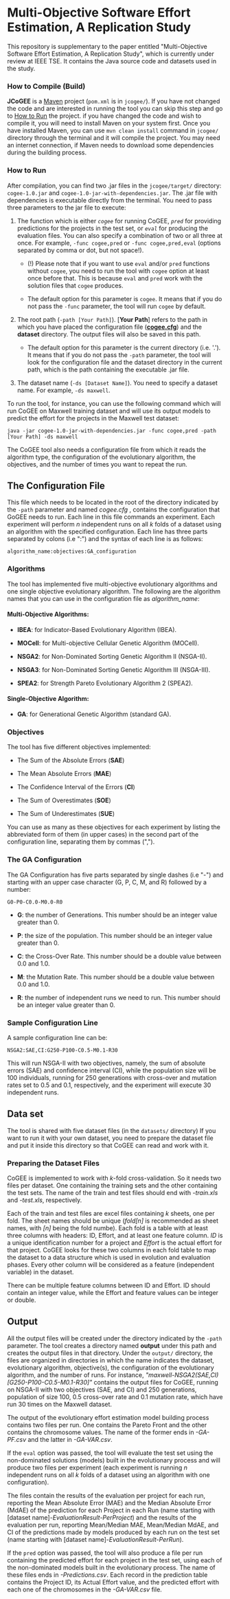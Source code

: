 # Multi-Objective Software Effort Estimation, A Replication Study

This repository is supplementary to the paper entitled "Multi-Objective Software Effort Estimation, A Replication Study",  which is currently under review at IEEE TSE. 
It contains the Java source code and datasets used in the study.

### How to Compile (Build)
__JCoGEE__ is a [Maven](https://maven.apache.org/) project (`pom.xml` is in `jcogee/`). 
If you have not changed the code and are interested in running the tool you can skip this step and go to [How to Run](#how-to-run) the project.
if you have changed the code and wish to compile it, you will need to install Maven on your system first.
Once you have installed Maven, you can use `mvn clean install` command in `jcogee/` directory through the terminal and it will compile the project. 
You may need an internet connection, if Maven needs to download some dependencies during the building process.

### How to Run
After compilation, you can find two .jar files in the `jcogee/target/` directory: `cogee-1.0.jar` and `cogee-1.0-jar-with-dependencies.jar`.
The .jar file with dependencies is executable directly from the terminal.
You need to pass three parameters to the jar file to execute: 

  1. The function which is either _`cogee`_ for running CoGEE, _`pred`_ for providing predictions for the projects in the test set, or _`eval`_ for producing the evaluation files. You can also specify a combination of two or all three at once. For example, `-func cogee,pred` or `-func cogee,pred,eval` (options separated by comma or dot, but not space!).
 
     - (!) Please note that if you want to use `eval` and/or `pred` functions without `cogee`, you need to run the tool with `cogee` option at least once before that. This is because `eval` and `pred` work with the solution files that `cogee` produces.

	 - The default option for this parameter is `cogee`. It means that if you do not pass the `-func` parameter, the tool will run `cogee` by default. 
  
  2. The root path (`-path [Your Path]`). [__Your Path__] refers to the path in which you have placed the configuration file ([__cogee.cfg__](#the-configuration-file)) and the __dataset__ directory. The output files will also be saved in this path. 

  	 - The default option for this parameter is the current directory (i.e. '.'). It means that if you do not pass the `-path` parameter, the tool will look for the configuration file and the dataset directory in the current path, which is the path containing the executable .jar file.
  
  3. The dataset name (`-ds [Dataset Name]`). You need to specify a dataset name. For example, `-ds maxwell`.
  
To run the tool, for instance, you can use the following command which will run CoGEE on Maxwell training dataset and will use its output models to predict the effort for the projects in the Maxwell test dataset:

	java -jar cogee-1.0-jar-with-dependencies.jar -func cogee,pred -path [Your Path] -ds maxwell

The CoGEE tool also needs a configuration file from which it reads the algorithm type, the configuration of the evolutionary algorithm, the objectives, and the number of times you want to repeat the run.

## The Configuration File

This file which needs to be located in the root of the directory indicated by the `-path` parameter and named _cogee.cfg_ , contains the configuration that GoGEE needs to run.
Each line in this file commands an experiment. Each experiment will perform _n_ independent runs on all _k_ folds of a dataset using an algorithm with the specified configuration. 
Each line has three parts separated by colons (i.e ":") and the syntax of each line is as follows:

`algorithm_name:objectives:GA_configuration`

### Algorithms

The tool has implemented five multi-objective evolutionary algorithms and one single objective evolutionary algorithm.
The following are the algorithm names that you can use in the configuration file as _algorithm_name_:

#### Multi-Objective Algorithms:

- __IBEA__: for Indicator-Based Evolutionary Algorithm (IBEA).

- __MOCell__: for Multi-objective Cellular Genetic Algorithm (MOCell).

- __NSGA2__: for Non-Dominated Sorting Genetic Algorithm II (NSGA-II).

- __NSGA3__: for Non-Dominated Sorting Genetic Algorithm III (NSGA-III).

- __SPEA2__: for Strength Pareto Evolutionary Algorithm 2 (SPEA2).

#### Single-Objective Algorithm:

- __GA__: for Generational Genetic Algorithm (standard GA).

### Objectives

The tool has five different objectives implemented:

- The Sum of the Absolute Errors (__SAE__)

- The Mean Absolute Errors (__MAE__)

- The Confidence Interval of the Errors (__CI__)

- The Sum of Overestimates (__SOE__)

- The Sum of Underestimates (__SUE__)

You can use as many as these objectives for each experiment by listing the abbreviated form of them (in upper cases) in the second part of the configuration line, separating them by commas (","). 

### The GA Configuration

The GA Configuration has five parts separated by single dashes (i.e "-") and starting with an upper case character (G, P, C, M, and R) followed by a number:

`G0-P0-C0.0-M0.0-R0`

- __G__: the number of Generations. This number should be an integer value greater than 0.

- __P__: the size of the population. This number should be an integer value greater than 0.

- __C__: the Cross-Over Rate. This number should be a double value between 0.0 and 1.0.

- __M__: the Mutation Rate. This number should be a double value between 0.0 and 1.0.

- __R__: the number of independent runs we need to run. This number should be an integer value greater than 0.


### Sample Configuration Line

A sample configuration line can be:

`NSGA2:SAE,CI:G250-P100-C0.5-M0.1-R30`

This will run NSGA-II with two objectives, namely, the sum of absolute errors (SAE) and confidence interval (CI), while the population size will be 100 individuals, running for 250 generations with cross-over and mutation rates set to 0.5 and 0.1, respectively, and the experiment will execute 30 independent runs.

## Data set

The tool is shared with five dataset files (in the `datasets/` directory)
If you want to run it with your own dataset, you need to prepare the dataset file and put it inside this directory so that CoGEE can read and work with it.

### Preparing the Dataset Files

CoGEE is implemented to work with _k_-fold cross-validation. 
So it needs two files per dataset. 
One containing the training sets and the other containing the test sets. 
The name of the train and test files should end with _-train.xls_ and _-test.xls_, respectively.

Each of the train and test files are excel files containing _k_ sheets, one per fold. The sheet names should be unique (_fold[n]_ is recommended as sheet names, with _[n]_ being the fold numbe). Each fold is a table with at least three columns with headers: ID, Effort, and at least one feature column. _ID_ is a unique identification number for a project and _Effort_ is the actual effort for that project. CoGEE looks for these two columns in each fold table to map the dataset to a data structure which is used in evolution and evaluation phases. Every other column will be considered as a feature (independent variable) in the dataset.

There can be multiple feature columns between ID and Effort. ID should contain an integer value, while the Effort and feature values can be integer or double.  

## Output

All the output files will be created under the directory indicated by the `-path` parameter. The tool creates a directory named __output__ under this path and creates the output files in that directory.
Under the `output/` directory, the files are organized in directories in which the name indicates the dataset, evolutionary algorithm, objective(s), the configuration of the evolutionary algorithm, and the number of runs. For instance, _"maxwell-NSGA2(SAE,CI)[G250-P100-C0.5-M0.1-R30]"_ contains the output files for CoGEE, running on NSGA-II with two objectives (SAE, and CI) and 250 generations, population of size 100, 0.5 cross-over rate and 0.1 mutation rate, which have run 30 times on the Maxwell dataset.

The output of the evolutionary effort estimation model building process contains two files per run. One contains the Pareto Front and the other contains the chromosome values. The name of the former ends in _-GA-PF.csv_ and the latter in _-GA-VAR.csv_.  

If the `eval` option was passed, the tool will evaluate the test set using the non-dominated solutions (models) built in the evolutionary process and will produce two files per experiment (each experiment is running _n_ independent runs on all _k_ folds of a dataset using an algorithm with one configuration). 

The files contain the results of the evaluation per project for each run, reporting the Mean Absolute Error (MAE) and the Median Absolute Error (MdAE) of the prediction for each Project in each Run (name starting with [dataset name]-_EvaluationResult-PerProject_) and the results of the evaluation per run, reporting Mean/Median MAE, Mean/Median MdAE, and CI of the predictions made by models produced by each run on the test set (name starting with [dataset name]-_EvaluationResult-PerRun_).

If the `pred` option was passed, the tool will also produce a file per run containing the predicted effort for each project in the test set, using each of the non-dominated models built in the evolutionary process. The name of these files ends in _-Predictions.csv_.
Each record in the prediction table contains the Project ID, its Actual Effort value, and the predicted effort with each one of the chromosomes in the _-GA-VAR.csv_ file.
